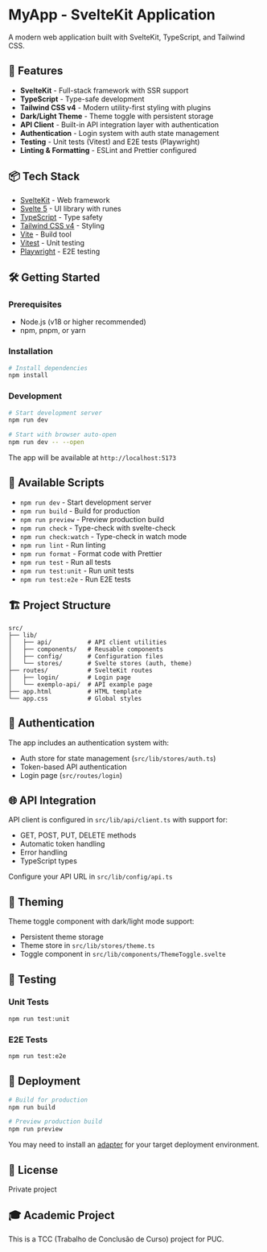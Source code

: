 # MyApp - SvelteKit Application

A modern web application built with SvelteKit, TypeScript, and Tailwind CSS.

## 🚀 Features

- **SvelteKit** - Full-stack framework with SSR support
- **TypeScript** - Type-safe development
- **Tailwind CSS v4** - Modern utility-first styling with plugins
- **Dark/Light Theme** - Theme toggle with persistent storage
- **API Client** - Built-in API integration layer with authentication
- **Authentication** - Login system with auth state management
- **Testing** - Unit tests (Vitest) and E2E tests (Playwright)
- **Linting & Formatting** - ESLint and Prettier configured

## 📦 Tech Stack

- [SvelteKit](https://kit.svelte.dev/) - Web framework
- [Svelte 5](https://svelte.dev/) - UI library with runes
- [TypeScript](https://www.typescriptlang.org/) - Type safety
- [Tailwind CSS v4](https://tailwindcss.com/) - Styling
- [Vite](https://vitejs.dev/) - Build tool
- [Vitest](https://vitest.dev/) - Unit testing
- [Playwright](https://playwright.dev/) - E2E testing

## 🛠️ Getting Started

### Prerequisites

- Node.js (v18 or higher recommended)
- npm, pnpm, or yarn

### Installation

```sh
# Install dependencies
npm install
```

### Development

```sh
# Start development server
npm run dev

# Start with browser auto-open
npm run dev -- --open
```

The app will be available at `http://localhost:5173`

## 📝 Available Scripts

- `npm run dev` - Start development server
- `npm run build` - Build for production
- `npm run preview` - Preview production build
- `npm run check` - Type-check with svelte-check
- `npm run check:watch` - Type-check in watch mode
- `npm run lint` - Run linting
- `npm run format` - Format code with Prettier
- `npm run test` - Run all tests
- `npm run test:unit` - Run unit tests
- `npm run test:e2e` - Run E2E tests

## 🏗️ Project Structure

```
src/
├── lib/
│   ├── api/          # API client utilities
│   ├── components/   # Reusable components
│   ├── config/       # Configuration files
│   └── stores/       # Svelte stores (auth, theme)
├── routes/           # SvelteKit routes
│   ├── login/        # Login page
│   └── exemplo-api/  # API example page
├── app.html          # HTML template
└── app.css           # Global styles
```

## 🔐 Authentication

The app includes an authentication system with:
- Auth store for state management (`src/lib/stores/auth.ts`)
- Token-based API authentication
- Login page (`src/routes/login`)

## 🌐 API Integration

API client is configured in `src/lib/api/client.ts` with support for:
- GET, POST, PUT, DELETE methods
- Automatic token handling
- Error handling
- TypeScript types

Configure your API URL in `src/lib/config/api.ts`

## 🎨 Theming

Theme toggle component with dark/light mode support:
- Persistent theme storage
- Theme store in `src/lib/stores/theme.ts`
- Toggle component in `src/lib/components/ThemeToggle.svelte`

## 🧪 Testing

### Unit Tests
```sh
npm run test:unit
```

### E2E Tests
```sh
npm run test:e2e
```

## 🚢 Deployment

```sh
# Build for production
npm run build

# Preview production build
npm run preview
```

You may need to install an [adapter](https://svelte.dev/docs/kit/adapters) for your target deployment environment.

## 📄 License

Private project

## 🎓 Academic Project

This is a TCC (Trabalho de Conclusão de Curso) project for PUC.
